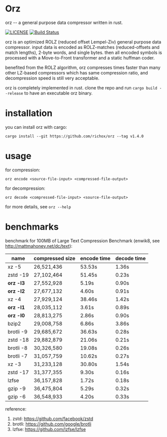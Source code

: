 Orz
===
orz -- a general purpose data compressor written in rust.

[![LICENSE](https://img.shields.io/badge/license-MIT-000000.svg)](https://github.com/richox/orz/blob/master/LICENSE)
[![Build Status](https://travis-ci.org/richox/orz.svg?branch=master)](https://travis-ci.org/richox/orz)

orz is an optimized ROLZ (reduced offset Lempel-Ziv) general purpose data compressor. input data is encoded as ROLZ-matches (reduced-offsets and match lengths), 2-byte words, and single bytes. then all encoded symbols is processed with a Move-to-Front transformer and a static huffman coder.

benefited from the ROLZ algorithm, orz compresses times faster than many other LZ-based compressors which has same compression ratio, and decompression speed is still very acceptable.

orz is completely implemented in rust. clone the repo and run `cargo build --release` to have an executable orz binary.

installation
============
you can install orz with cargo:

    cargo install --git https://github.com/richox/orz --tag v1.4.0

usage
=====

for compression:

    orz encode <source-file-input> <compressed-file-output>

for decompression:

    orz decode <compressed-file-input> <source-file-output>

for more details, see `orz --help`

benchmarks
==========
benchmark for 100MB of Large Text Compression Benchmark (enwik8, see http://mattmahoney.net/dc/text):

| name        | compressed size | encode time | decode time |
|-------------|-----------------|-------------|-------------|
| xz -5       | 26,521,436      | 53.53s      | 1.36s       |
| zstd -19    | 27,102,464      | 51.45s      | 0.23s       |
| **orz -l3** | 27,552,928      | 5.19s       | 0.90s       |
| **orz -l2** | 27,677,132      | 4.60s       | 0.91s       |
| xz -4       | 27,929,124      | 38.46s      | 1.42s       |
| **orz -l1** | 28,035,112      | 3.61s       | 0.89s       |
| **orz -l0** | 28,813,275      | 2.86s       | 0.90s       |
| bzip2       | 29,008,758      | 6.86s       | 3.86s       |
| brotli -9   | 29,685,672      | 36.63s      | 0.28s       |
| zstd -18    | 29,882,879      | 21.06s      | 0.21s       |
| brotli -8   | 30,326,580      | 19.08s      | 0.26s       |
| brotli -7   | 31,057,759      | 10.62s      | 0.27s       |
| xz -3       | 31,233,128      | 30.80s      | 1.54s       |
| zstd -17    | 31,377,355      | 9.30s       | 0.16s       |
| lzfse       | 36,157,828      | 1.72s       | 0.18s       |
| gzip -9     | 36,475,804      | 5.29s       | 0.32s       |
| gzip -6     | 36,548,933      | 4.20s       | 0.33s       |

reference:
1. zstd: https://github.com/facebook/zstd
2. brotli: https://github.com/google/brotli
3. lzfse: https://github.com/lzfse/lzfse
